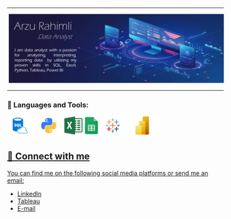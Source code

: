 ------------------------------------------------------------------------------------------------------
<img src ='https://github.com/arzurahimli/arzurahimli/blob/main/Overview.png'  width="1500" height="auto"/>

------------------------------------------------------------------------------------------------------
### 🔨 Languages and Tools:
<a href="https://SQL.org/" target="_blank"> <img align="left" src="https://github.com/arzurahimli/TOOL-ICONS/blob/main/SQL.png" alt="SQL" height="42px"/>
<a href="https://PYTHON.org/" target="_blank"> <img align="left" src="https://github.com/arzurahimli/TOOL-ICONS/blob/main/PYTHON.png" alt="PYTHON" height="42px"/>
<a href="https://EXCEL.org/" target="_blank"> <img align="left" src="https://github.com/arzurahimli/TOOL-ICONS/blob/main/EXCEL.png" alt="EXCEL" height="42px"/>
<a href="https://GOOGLESHEETS.org/" target="_blank"> <img align="left" src="https://github.com/arzurahimli/TOOL-ICONS/blob/main/SHEETS.png" alt="GOOGLESHEETS" height="42px"/>
<a href="https://TABLEAU.org/" target="_blank"> <img align="left" src="https://github.com/arzurahimli/TOOL-ICONS/blob/main/TABLEAU.png" alt="TABLEAU" height="42px"/>
<a href="https://POWERBI.org/" target="_blank"> <img align="left" src="https://github.com/arzurahimli/TOOL-ICONS/blob/main/POWERBI.png" alt="POWERBI" height="42px"/> 

<BR>
  <BR>
<BR>

## 📱 Connect with me 
You can find me on the following social media platforms or send me an email:
* [LinkedIn](https://www.linkedin.com/in/arzu-rahimli/) 
* [Tableau](https://public.tableau.com/app/profile/arzu.rahimli)
* [E-mail](mailto:rahimleearzu@gmail.com)
